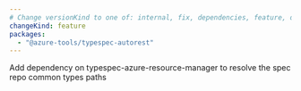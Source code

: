 ```yaml
---
# Change versionKind to one of: internal, fix, dependencies, feature, deprecation, breaking
changeKind: feature
packages:
  - "@azure-tools/typespec-autorest"
---
```


Add dependency on typespec-azure-resource-manager to resolve the spec repo common types paths
